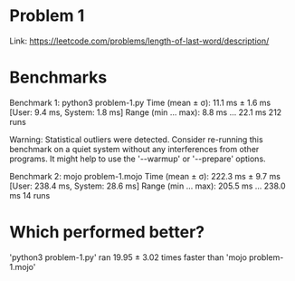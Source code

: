 # Problem 1

Link: https://leetcode.com/problems/length-of-last-word/description/

# Benchmarks

Benchmark 1: python3 problem-1.py
  Time (mean ± σ):      11.1 ms ±   1.6 ms    [User: 9.4 ms, System: 1.8 ms]
  Range (min … max):     8.8 ms …  22.1 ms    212 runs

  Warning: Statistical outliers were detected. Consider re-running this benchmark on a quiet system without any interferences from other programs. It might help to use the '--warmup' or '--prepare' options.

Benchmark 2: mojo problem-1.mojo
  Time (mean ± σ):     222.3 ms ±   9.7 ms    [User: 238.4 ms, System: 28.6 ms]
  Range (min … max):   205.5 ms … 238.0 ms    14 runs

# Which performed better?
  'python3 problem-1.py' ran
   19.95 ± 3.02 times faster than 'mojo problem-1.mojo'

